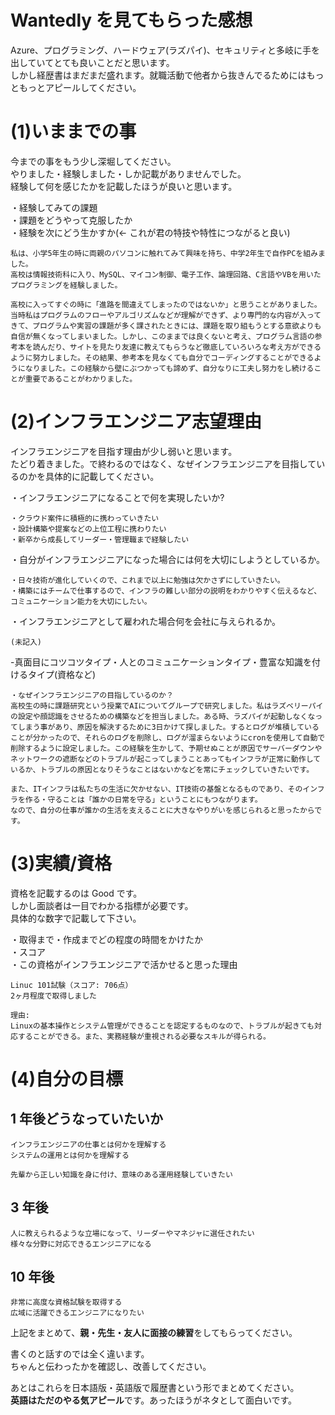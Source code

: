 # Wantedly を見てもらった感想

Azure、プログラミング、ハードウェア(ラズパイ)、セキュリティと多岐に手を出していてとても良いことだと思います。  
しかし経歴書はまだまだ盛れます。就職活動で他者から抜きんでるためにはもっともっとアピールしてください。

# (1)いままでの事

今までの事をもう少し深堀してください。  
やりました・経験しました・しか記載がありませんでした。  
経験して何を感じたかを記載したほうが良いと思います。

・経験してみての課題  
・課題をどうやって克服したか  
・経験を次にどう生かすか(← これが君の特技や特性につながると良い)

```
私は、小学5年生の時に両親のパソコンに触れてみて興味を持ち、中学2年生で自作PCを組みました。
高校は情報技術科に入り、MySQL、マイコン制御、電子工作、論理回路、C言語やVBを用いたプログラミングを経験しました。

高校に入ってすぐの時に「進路を間違えてしまったのではないか」と思うことがありました。当時私はプログラムのフローやアルゴリズムなどが理解ができず、より専門的な内容が入ってきて、プログラムや実習の課題が多く課されたときには、課題を取り組もうとする意欲よりも自信が無くなってしまいました。しかし、このままでは良くないと考え、プログラム言語の参考本を読んだり、サイトを見たり友達に教えてもらうなど徹底していろいろな考え方ができるように努力しました。その結果、参考本を見なくても自分でコーディングすることができるようになりました。この経験から壁にぶつかっても諦めず、自分なりに工夫し努力をし続けることが重要であることがわかりました。
```

# (2)インフラエンジニア志望理由

インフラエンジニアを目指す理由が少し弱いと思います。  
たどり着きました。で終わるのではなく、なぜインフラエンジニアを目指しているのかを具体的に記載してください。

・インフラエンジニアになることで何を実現したいか?

```
・クラウド案件に積極的に携わっていきたい
・設計構築や提案などの上位工程に携わりたい
・新卒から成長してリーダー・管理職まで経験したい
```

・自分がインフラエンジニアになった場合には何を大切にしようとしているか。

```
・日々技術が進化していくので、これまで以上に勉強は欠かさずにしていきたい。
・構築にはチームで仕事するので、インフラの難しい部分の説明をわかりやすく伝えるなど、コミュニケーション能力を大切にしたい。
```

・インフラエンジニアとして雇われた場合何を会社に与えられるか。

```
(未記入)
```

-真面目にコツコツタイプ・人とのコミュニケーションタイプ・豊富な知識を付けるタイプ(資格など)

```
・なぜインフラエンジニアの目指しているのか？
高校生の時に課題研究という授業でAIについてグループで研究しました。私はラズベリーパイの設定や顔認識をさせるための構築などを担当しました。ある時、ラズパイが起動しなくなってしまう事があり、原因を解決するために3日かけて探しました。するとログが堆積していることが分かったので、それらのログを削除し、ログが溜まらないようにcronを使用して自動で削除するように設定しました。この経験を生かして、予期せぬことが原因でサーバーダウンやネットワークの遮断などのトラブルが起こってしまうことあってもインフラが正常に動作しているか、トラブルの原因となりそうなことはないかなどを常にチェックしていきたいです。

また、ITインフラは私たちの生活に欠かせない、IT技術の基盤となるものであり、そのインフラを作る・守ることは「誰かの日常を守る」ということにもつながります。
なので、自分の仕事が誰かの生活を支えることに大きなやりがいを感じられると思ったからです。
```

# (3)実績/資格

資格を記載するのは Good です。  
しかし面談者は一目でわかる指標が必要です。  
具体的な数字で記載して下さい。

・取得まで・作成までどの程度の時間をかけたか  
・スコア  
・この資格がインフラエンジニアで活かせると思った理由

```
Linuc 101試験（スコア: 706点）
2ヶ月程度で取得しました

理由:
Linuxの基本操作とシステム管理ができることを認定するものなので、トラブルが起きても対応することができる。また、実務経験が重視される必要なスキルが得られる。
```

# (4)自分の目標

## 1 年後どうなっていたいか

```
インフラエンジニアの仕事とは何かを理解する
システムの運用とは何かを理解する

先輩から正しい知識を身に付け、意味のある運用経験していきたい
```

## 3 年後

```
人に教えられるような立場になって、リーダーやマネジャに選任されたい
様々な分野に対応できるエンジニアになる
```

## 10 年後

```
非常に高度な資格試験を取得する
広域に活躍できるエンジニアになりたい
```

上記をまとめて、**親・先生・友人に面接の練習**をしてもらってください。

書くのと話すのでは全く違います。  
ちゃんと伝わったかを確認し、改善してください。

あとはこれらを日本語版・英語版で履歴書という形でまとめてください。  
**英語はただのやる気アピール**です。あったほうがネタとして面白いです。
